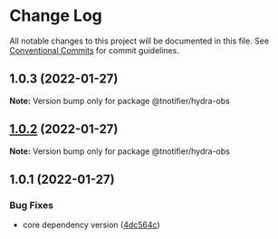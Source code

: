 # Change Log

All notable changes to this project will be documented in this file.
See [Conventional Commits](https://conventionalcommits.org) for commit guidelines.

## 1.0.3 (2022-01-27)

**Note:** Version bump only for package @tnotifier/hydra-obs





## [1.0.2](https://github.com/tnotifier/hydra/compare/@tnotifier/hydra-obs@1.0.1...@tnotifier/hydra-obs@1.0.2) (2022-01-27)

**Note:** Version bump only for package @tnotifier/hydra-obs





## 1.0.1 (2022-01-27)


### Bug Fixes

* core dependency version ([4dc564c](https://github.com/tnotifier/hydra/commit/4dc564cbff42c3780f0b32d1867a7dce97b27a28))
